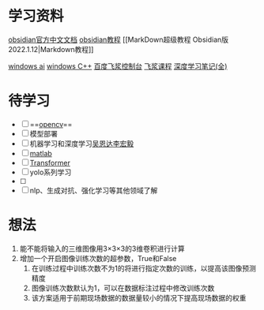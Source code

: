 # 学习资料
[obsidian官方中文文档](https://publish.obsidian.md/help-zh/%E7%94%B1%E6%AD%A4%E5%BC%80%E5%A7%8B)
[obsidian教程](https://jackiexiao.github.io/obsidian-chinese-help/03%20%E6%95%99%E7%A8%8B/03%20%E6%95%99%E7%A8%8B/)
 [[MarkDown超级教程 Obsidian版 2022.1.12|Markdown教程]]
 
[windows ai](https://docs.microsoft.com/zh-cn/windows/ai/)
[windows C++](https://docs.microsoft.com/en-us/cpp/?view=msvc-170)
[百度飞浆控制台](https://aistudio.baidu.com/aistudio/usercenter)
[飞浆课程](https://aistudio.baidu.com/aistudio/course)
[深度学习笔记(全)](https://paddlepedia.readthedocs.io/en/latest/index.html#)


# 待学习
- [ ] ==[opencv](https://www.bilibili.com/video/BV1444y1V7Z5?p=30)==
- [ ] 模型部署
- [ ] 机器学习和深度学习[吴恩达](https://www.bilibili.com/video/BV164411b7dx)[李宏毅](https://aistudio.baidu.com/aistudio/education/group/info/1978)
- [ ] [matlab](https://ww2.mathworks.cn/help/matlab/getting-started-with-matlab.html)
- [ ] [Transformer](https://aistudio.baidu.com/aistudio/education/group/info/25102)
- [ ] yolo系列学习
- [ ] 
- [ ] nlp、生成对抗、强化学习等其他领域了解

# 想法
1. 能不能将输入的三维图像用3×3×3的3维卷积进行计算
2. 增加一个开启图像训练次数的超参数，True和False
	1.  在训练过程中训练次数不为1的将进行指定次数的训练，以提高该图像预测精度
	2. 图像训练次数默认为1，可以在数据标注过程中修改训练次数
	3. 该方案适用于前期现场数据的数据量较小的情况下提高现场数据的权重
